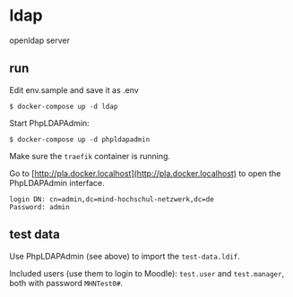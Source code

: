 # ldap
openldap server

## run

Edit env.sample and save it as .env

    $ docker-compose up -d ldap

Start PhpLDAPAdmin:

    $ docker-compose up -d phpldapadmin

Make sure the `traefik` container is running.

Go to [http://pla.docker.localhost](http://pla.docker.localhost) to open the PhpLDAPAdmin interface.

    login DN: cn=admin,dc=mind-hochschul-netzwerk,dc=de
    Password: admin

## test data

Use PhpLDAPAdmin (see above) to import the `test-data.ldif`.

Included users (use them to login to Moodle): `test.user` and `test.manager`, both with password `MHNTest0#`.

